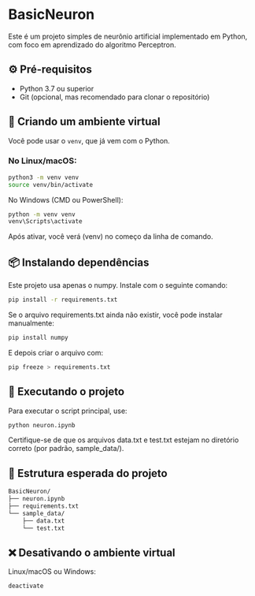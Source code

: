 # BasicNeuron

Este é um projeto simples de neurônio artificial implementado em Python, com foco em aprendizado do algoritmo Perceptron.

## ⚙️ Pré-requisitos

- Python 3.7 ou superior
- Git (opcional, mas recomendado para clonar o repositório)

## 🐍 Criando um ambiente virtual

Você pode usar o `venv`, que já vem com o Python.

### No Linux/macOS:

```bash
python3 -m venv venv
source venv/bin/activate
```

No Windows (CMD ou PowerShell):

```bash
python -m venv venv
venv\Scripts\activate
```

Após ativar, você verá (venv) no começo da linha de comando.

## 📦 Instalando dependências
Este projeto usa apenas o numpy. Instale com o seguinte comando:

```bash
pip install -r requirements.txt
```
Se o arquivo requirements.txt ainda não existir, você pode instalar manualmente:

```bash 
pip install numpy
```
E depois criar o arquivo com:

```bash
pip freeze > requirements.txt
```

## 🚀 Executando o projeto
Para executar o script principal, use:

```bash
python neuron.ipynb
```
Certifique-se de que os arquivos data.txt e test.txt estejam no diretório correto (por padrão, sample_data/).

## 📁 Estrutura esperada do projeto
```bash
BasicNeuron/
├── neuron.ipynb
├── requirements.txt
└── sample_data/
    ├── data.txt
    └── test.txt
```
## ❌ Desativando o ambiente virtual
Linux/macOS ou Windows:
```bash
deactivate
```